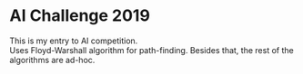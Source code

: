 # AI Challenge 2019 
This is my entry to AI competition. <br>
Uses Floyd-Warshall algorithm for path-finding. Besides that, the rest of the algorithms are ad-hoc.




